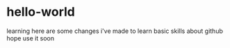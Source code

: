 # hello-world
learning
here are some changes i've made to learn basic skills about github
hope use it soon
